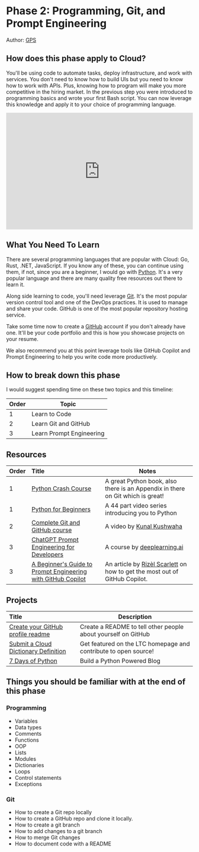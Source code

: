 # Phase 2: Programming, Git, and Prompt Engineering

Author: [GPS](https://twitter.com/madebygps)

## How does this phase apply to Cloud?

You'll be using code to automate tasks, deploy infrastructure, and work with services. You don't need to know how to build UIs but you need to know how to work with APIs. Plus, knowing how to program will make you more competitive in the hiring market. In the previous step you were introduced to programming basics and wrote your first Bash script. You can now leverage this knowledge and apply it to your choice of programming language.

<!--truncate -->
<iframe width="100%" height="315" src="https://www.youtube.com/embed/WMUAc7bvB7M" title="YouTube video player" frameborder="0" allow="accelerometer; autoplay; clipboard-write; encrypted-media; gyroscope; picture-in-picture; web-share" allowfullscreen></iframe>

## What You Need To Learn

There are several programming languages that are popular with Cloud: Go, Rust, .NET, JavaScript. If you know any of these, you can continue using them, if not, since you are a beginner,  I would go with [Python](https://www.python.org/). It's a very popular language and there are many quality free resources out there to learn it.

Along side learning to code, you'll need leverage [Git](https://git-scm.com/). It's the most popular version control tool and one of the DevOps practices. It is used to manage and share your code. GitHub is one of the most popular repository hosting service. 

Take some time now to create a [GitHub](https://github.com/) account if you don't already have one. It'll be your code portfolio and this is how you showcase projects on your resume. 

We also recommend you at this point leverage tools like GitHub Copilot and Prompt Engineering to help you write code more productively.

## How to break down this phase

I would suggest spending time on these two topics and this timeline:

| Order | Topic                           |
|-------|---------------------------------|
| 1 | Learn to Code |
| 2 | Learn Git and GitHub |
| 3 | Learn Prompt Engineering |


## Resources

| Order | Title                                                                        | Notes                                                                                       |
| :---- | :--------------------------------------------------------------------------- | ------------------------------------------------------------------------------------------- |
| 1     | [Python Crash Course](https://ehmatthes.github.io/pcc/)                      | A great Python book, also there is an Appendix in there on Git which is great!
1 | [Python for Beginners](https://youtu.be/jFCNu1-Xdsw) | A 44 part video series introducing you to Python |
| 2     | [Complete Git and GitHub course](https://www.youtube.com/watch?v=apGV9Kg7ics)    | A video by [Kunal Kushwaha](https://bio.link/kunalk) 
| 3     | [ChatGPT Prompt Engineering for Developers](https://www.deeplearning.ai/short-courses/chatgpt-prompt-engineering-for-developers/)    | A course by [deeplearning.ai](https://www.deeplearning.ai/) |
| 3     | [A Beginner's Guide to Prompt Engineering with GitHub Copilot](https://dev.to/github/a-beginners-guide-to-prompt-engineering-with-github-copilot-3ibp)    | An article by [Rizèl Scarlett](https://twitter.com/blackgirlbytes) on how to get the most out of GitHub Copilot.|

## Projects

 | Title                     | Description                                                                                                                                               |
 | :------------------------ | ------------------------------------------------------------------------------------------------------------------------------------------------------ |
 [Create your GitHub profile readme](https://docs.github.com/en/github/setting-up-and-managing-your-github-profile/customizing-your-profile/managing-your-profile-readme) | Create a README to tell other people about yourself on GitHub
 [Submit a Cloud Dictionary Definition](https://definethecloud.guide/) | Get featured on the LTC homepage and contribute to open source!
 [7 Days of Python](https://7daysofpython.com/) | Build a Python Powered Blog |

## Things you should be familiar with at the end of this phase

### Programming

- Variables
- Data types
- Comments
- Functions
- OOP
- Lists
- Modules
- Dictionaries
- Loops
- Control statements
- Exceptions

### Git

- How to create a Git repo locally
- How to create a GitHub repo and clone it locally.
- How to create a git branch
- How to add changes to a git branch
- How to merge Git changes
- How to document code with a README